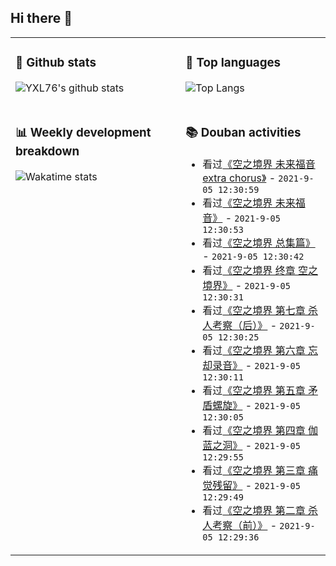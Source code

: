 ## Hi there 👋

<table>
<tr>
<td valign="top" width="54%">

### 🔭 Github stats

![YXL76's github stats](https://github-readme-stats.yxl76.vercel.app/api?username=YXL76&count_private=true&show_icons=true&include_all_commits=true&theme=prussian&line_height=28&disable_animations=true)

</td>

<td valign="top" width="46%">

### 🌱 Top languages

![Top Langs](https://github-readme-stats.yxl76.vercel.app/api/top-langs/?username=YXL76&layout=compact&theme=prussian&langs_count=8&hide=HTML,CSS,SCSS)

</td>
</tr>
<tr>
<td valign="top" width="54%">

### 📊 Weekly development breakdown

![Wakatime stats](https://github-readme-stats.yxl76.vercel.app/api/wakatime?username=YXL76&layout=compact&theme=prussian)


</td>
<td valign="top" width="46%">

### 📚 Douban activities

- 看过[《空之境界 未来福音 extra chorus》](http://movie.douban.com/subject/24861238/) - `2021-9-05 12:30:59`
- 看过[《空之境界 未来福音》](http://movie.douban.com/subject/11499092/) - `2021-9-05 12:30:53`
- 看过[《空之境界 总集篇》](http://movie.douban.com/subject/20277254/) - `2021-9-05 12:30:42`
- 看过[《空之境界 终章 空之境界》](http://movie.douban.com/subject/5296286/) - `2021-9-05 12:30:31`
- 看过[《空之境界 第七章 杀人考察（后）》](http://movie.douban.com/subject/3399553/) - `2021-9-05 12:30:25`
- 看过[《空之境界 第六章 忘却录音》](http://movie.douban.com/subject/3369765/) - `2021-9-05 12:30:11`
- 看过[《空之境界 第五章 矛盾螺旋》](http://movie.douban.com/subject/3187790/) - `2021-9-05 12:30:05`
- 看过[《空之境界 第四章 伽蓝之洞》](http://movie.douban.com/subject/3077701/) - `2021-9-05 12:29:55`
- 看过[《空之境界 第三章 痛觉残留》](http://movie.douban.com/subject/2354908/) - `2021-9-05 12:29:49`
- 看过[《空之境界 第二章 杀人考察（前）》](http://movie.douban.com/subject/2354900/) - `2021-9-05 12:29:36`

</td>
</tr>
</table>

<!--
**YXL76/YXL76** is a ✨ _special_ ✨ repository because its `README.md` (this file) appears on your GitHub profile.

Here are some ideas to get you started:

- 🔭 I’m currently working on ...
- 🌱 I’m currently learning ...
- 👯 I’m looking to collaborate on ...
- 🤔 I’m looking for help with ...
- 💬 Ask me about ...
- 📫 How to reach me: ...
- 😄 Pronouns: ...
- ⚡ Fun fact: ...
-->
